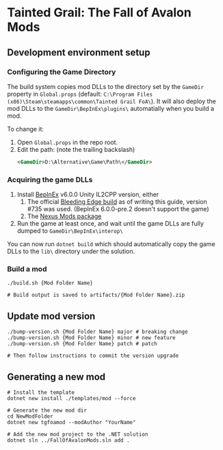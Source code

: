 # Tainted Grail: The Fall of Avalon Mods

## Development environment setup

### Configuring the Game Directory

The build system copies mod DLLs to the directory set by the `GameDir` property in `Global.props` (default:
`C:\Program Files (x86)\Steam\steamapps\common\Tainted Grail FoA\`).
It will also deploy the mod DLLs to the `GameDir\BepInEx\plugins\` automatially when you build a mod.

To change it:

1. Open `Global.props` in the repo root.
1. Edit the path: (note the trailing backslash)
   ```xml
   <GameDir>D:\Alternative\Game\Path\</GameDir>
   ```

### Acquiring the game DLLs

1. Install [BepInEx](https://github.com/BepInEx/BepInEx) v6.0.0 Unity IL2CPP version, either
    1. The official [Bleeding Edge build](https://builds.bepinex.dev/projects/bepinex_be) as of writing this guide,
       version #735 was used. (BepInEx 6.0.0-pre.2 doesn't support the game)
    1. The [Nexus Mods package](https://www.nexusmods.com/taintedgrailthefallofavalon/mods/16)
1. Run the game at least once, and wait until the game DLLs are fully dumped to `GameDir\BepInEx\interop\`

You can now run `dotnet build` which should automatically copy the game DLLs to the `lib\` directory under the solution.

### Build a mod

```shell
./build.sh {Mod Folder Name}

# Build output is saved to artifacts/{Mod Folder Name}.zip
```

## Update mod version

```shell
./bump-version.sh {Mod Folder Name} major # breaking change
./bump-version.sh {Mod Folder Name} minor # new feature
./bump-version.sh {Mod Folder Name} patch # patch

# Then follow instructions to commit the version upgrade
```

## Generating a new mod

```shell
# Install the template
dotnet new install ./templates/mod --force

# Generate the new mod dir
cd NewModFolder
dotnet new tgfoamod --modAuthor "YourName"

# Add the new mod project to the .NET solution
dotnet sln ../FallOfAvalonMods.sln add .
```
